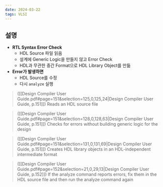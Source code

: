 ```yaml
---
date: 2024-03-22
tags: VLSI
---
```


## 설명

- **RTL Syntax Error Check**
	- HDL Source 파일 읽음
	- 설계에 Generic Logic을 만들지 않고 Error Check
	- HDL과 무관한 중간 Format으로 HDL Library Object를 만듦
- **Error가 발생하면**
	- HDL Source를 수정
	- 다시 `analyze` 실행

> ([[Design Compiler User Guide.pdf#page=151&selection=125,0,125,24|Design Compiler User Guide, p.151]])
> Reads an HDL source file

> ([[Design Compiler User Guide.pdf#page=151&selection=128,0,128,63|Design Compiler User Guide, p.151]])
> Checks for errors without building generic logic for the design

> ([[Design Compiler User Guide.pdf#page=151&selection=131,0,131,69|Design Compiler User Guide, p.151]])
> Creates HDL library objects in an HDL-independent intermediate format

> ([[Design Compiler User Guide.pdf#page=152&selection=21,0,29,13|Design Compiler User Guide, p.152]])
> If the analyze command reports errors, fix them in the HDL source file and then run the analyze command again